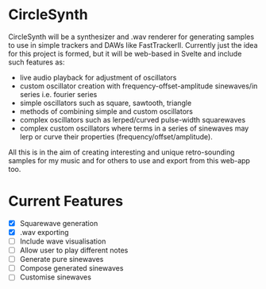 # CircleSynth

CircleSynth will be a synthesizer and .wav renderer for generating samples to use in
simple trackers and DAWs like FastTrackerII. Currently just the idea for this project is formed, 
but it will be web-based in Svelte and include such features as: 
- live audio playback for adjustment of oscillators
- custom oscillator creation with frequency-offset-amplitude sinewaves/in series i.e. fourier series
- simple oscillators such as square, sawtooth, triangle
- methods of combining simple and custom oscillators
- complex oscillators such as lerped/curved pulse-width squarewaves
- complex custom oscillators where terms in a series of sinewaves may lerp or curve their properties (frequency/offset/amplitude).

All this is in the aim of creating interesting and unique retro-sounding samples for my music and for others to use and export from this web-app too. 

# Current Features 
- [x] Squarewave generation
- [x] .wav exporting
- [ ] Include wave visualisation
- [ ] Allow user to play different notes
- [ ] Generate pure sinewaves
- [ ] Compose generated sinewaves
- [ ] Customise sinewaves